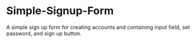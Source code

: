 # Simple-Signup-Form
A simple sign up form for creating accounts and containing input field, set password, and sign up button.

